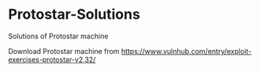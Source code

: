 # Protostar-Solutions
Solutions of Protostar machine

Download Protostar machine from  https://www.vulnhub.com/entry/exploit-exercises-protostar-v2,32/
